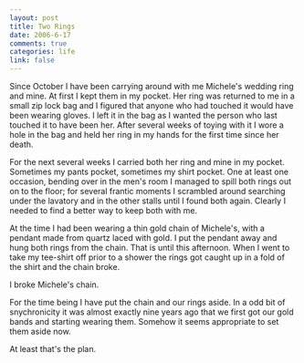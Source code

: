 ```yaml
--- 
layout: post
title: Two Rings
date: 2006-6-17
comments: true
categories: life
link: false
---
```

Since October I have been carrying around with me Michele's wedding ring and mine. At first I kept them in my pocket. Her ring was returned to me in a small zip lock bag and I figured that anyone who had touched it would have been wearing gloves. I left it in the bag as I wanted the person who last touched it to have been her. After several weeks of toying with it I wore a hole in the bag and held her ring in my hands for the first time since her death.

For the next several weeks I carried both her ring and mine in my pocket. Sometimes my pants pocket, sometimes my shirt pocket. One at least one occasion, bending over in the men's room I managed to spill both rings out on to the floor; for several frantic moments I scrambled around searching under the lavatory and in the other stalls until I found both again. Clearly I needed to find a better way to keep both with me.

At the time I had been wearing a thin gold chain of Michele's, with a pendant made from quartz laced with gold. I put the pendant away and hung both rings from the chain. That is until this afternoon. When I went to take my tee-shirt off prior to a shower the rings got caught up in a fold of the shirt and the chain broke.

I broke Michele's chain.

For the time being I have put the chain and our rings aside. In a odd bit of snychronicity it was almost exactly nine years ago that we first got our gold bands and starting wearing them. Somehow it seems appropriate to set them aside now.

At least that's the plan.
